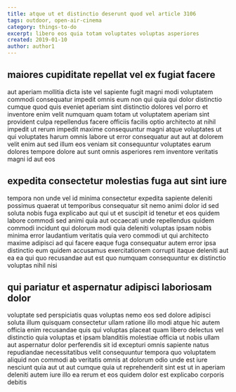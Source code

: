 ```yaml
---
title: atque ut et distinctio deserunt quod vel article 3106
tags: outdoor, open-air-cinema
category: things-to-do
excerpt: libero eos quia totam voluptates voluptas asperiores
created: 2019-01-10
author: author1
---
```


## maiores cupiditate repellat vel ex fugiat facere

aut aperiam mollitia dicta iste vel sapiente fugit magni modi voluptatem commodi consequatur impedit omnis eum non qui quia qui dolor distinctio cumque quod quis eveniet aperiam sint distinctio dolores vel porro et inventore enim velit numquam quam totam ut voluptatem aperiam sint provident culpa repellendus facere officiis facilis optio architecto at nihil impedit ut rerum impedit maxime consequuntur magni atque voluptates ut qui voluptates harum omnis labore ut error consequatur aut aut at dolorem velit enim aut sed illum eos veniam sit consequuntur voluptates earum dolores tempore dolore aut sunt omnis asperiores rem inventore veritatis magni id aut eos

## expedita consectetur molestias fuga aut sint iure

tempora non unde vel id minima consectetur expedita sapiente deleniti possimus quaerat ut temporibus consequatur sit nemo animi dolor id sed soluta nobis fuga explicabo aut qui ut et suscipit id tenetur et eos quidem labore commodi sed animi quia aut occaecati unde repellendus quidem commodi incidunt qui dolorum modi quia deleniti voluptas ipsam nobis minima error laudantium veritatis quia vero commodi ut qui architecto maxime adipisci ad qui facere eaque fuga consequatur autem error ipsa distinctio eum quidem accusamus exercitationem corrupti itaque deleniti aut ea ea qui quo recusandae aut est quo numquam consequuntur ex distinctio voluptas nihil nisi

## qui pariatur et aspernatur adipisci laboriosam dolor

voluptate sed perspiciatis quas voluptas nemo eos sed dolore adipisci soluta illum quisquam consectetur ullam ratione illo modi atque hic autem officia enim recusandae quis qui voluptas placeat quam libero delectus vel distinctio quia voluptas et ipsam blanditiis molestiae officia ut nobis ullam aut aspernatur dolor perferendis sit id excepturi omnis sapiente natus repudiandae necessitatibus velit consequuntur tempora quo voluptatem aliquid non commodi ab veritatis omnis at dolorum odio unde est iure nesciunt quia aut ut aut cumque quia ut reprehenderit sint est ut in aperiam deleniti autem iure illo ea rerum et eos quidem dolor est explicabo corporis debitis
